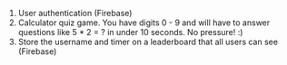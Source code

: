 1. User authentication (Firebase)
2. Calculator quiz game. You have digits 0 - 9 and will have to answer questions like 5 * 2 = ? in under 10 seconds. No pressure! :)
3. Store the username and timer on a leaderboard that all users can see (Firebase)
